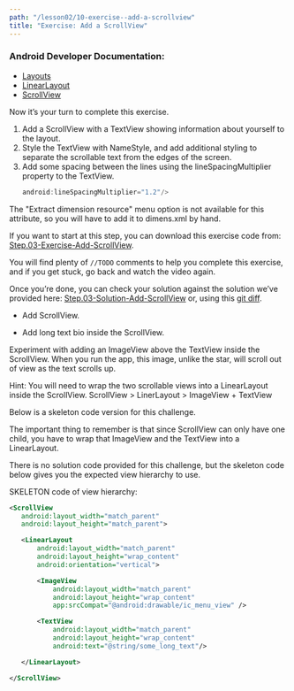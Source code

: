```yaml
---
path: "/lesson02/10-exercise--add-a-scrollview"
title: "Exercise: Add a ScrollView"
---
```

<youtube id="INsCzEz_cJY"></youtube>

<h3 id="android-developer-documentation-">Android Developer Documentation:</h3>
<ul>
<li><a target="_blank" href="https://developer.android.com/guide/topics/ui/declaring-layout">Layouts</a></li>
<li><a target="_blank" href="https://developer.android.com/guide/topics/ui/layout/linear">LinearLayout</a></li>
<li><a target="_blank" href="https://developer.android.com/reference/android/widget/ScrollView">ScrollView</a></li>
</ul>

<p>Now it’s your turn to complete this exercise.</p>
<ol>
<li>Add a ScrollView with a TextView showing information about yourself to the layout.</li>
<li>Style the TextView with NameStyle, and add additional styling to separate the scrollable text from the edges of the screen.</li>
<li>Add some spacing between the lines using the lineSpacingMultiplier property to the TextView.

```ts
android:lineSpacingMultiplier="1.2"/>
```

</li>
</ol>

<p>The "Extract dimension resource" menu option is not available for this attribute, so you will have to add it to dimens.xml by hand.</p>
<p>If you want to start at this step, you can download this exercise code from: <a target="_blank" href="https://github.com/udacity/andfun-kotlin-about-me/archive/Step.03-Solution-Add-ScrollView.zip">Step.03-Exercise-Add-ScrollView</a>.</p>
<p>You will find plenty of <code>//TODO</code> comments to help you complete this exercise, and if you get stuck, go back and watch the video again.</p>
<p>Once you’re done, you can check your solution against the solution we’ve provided here: <a target="_blank" href="https://github.com/udacity/andfun-kotlin-about-me/tree/Step.03-Solution-Add-ScrollView">Step.03-Solution-Add-ScrollView</a> or, using this <a target="_blank" href="https://github.com/udacity/andfun-kotlin-about-me/compare/Step.03-Exercise-Add-ScrollView...Step.03-Solution-Add-ScrollView">git diff</a>.</p>

<text-box variant='learningObjectives' name='Check the steps below as you implement them to complete this exercise.'>

- Add ScrollView.

- Add long text bio inside the ScrollView.

</text-box>

<p>Experiment with adding an ImageView above the TextView inside the ScrollView. When you run the app, this image, unlike the star, will scroll out of view as the text scrolls up. </p>
<p>Hint: You will need to wrap the two scrollable views into a LinearLayout inside the ScrollView. ScrollView &gt; LinerLayout &gt; ImageView + TextView</p>
<p>Below is a skeleton code version for this challenge.</p>
<p>The important thing to remember is that since ScrollView can only have one child, you have to wrap that ImageView and the TextView into a LinearLayout.</p>
<p>There is no solution code provided for this challenge, but the skeleton code below gives you the expected view hierarchy to use.</p>
<p>SKELETON code of view hierarchy:</p>


```xml
<ScrollView
   android:layout_width="match_parent"
   android:layout_height="match_parent">

   <LinearLayout
       android:layout_width="match_parent"
       android:layout_height="wrap_content"
       android:orientation="vertical">

       <ImageView
           android:layout_width="match_parent"
           android:layout_height="wrap_content"
           app:srcCompat="@android:drawable/ic_menu_view" />

       <TextView
           android:layout_width="match_parent"
           android:layout_height="wrap_content"
           android:text="@string/some_long_text"/>

   </LinearLayout>

</ScrollView>
```
